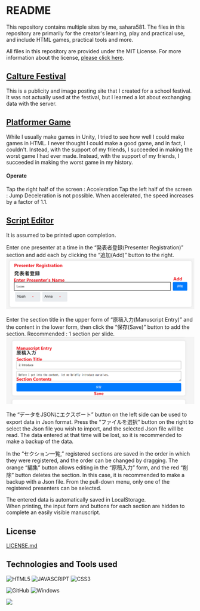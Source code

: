 # README

This repository contains multiple sites by me, sahara581.
The files in this repository are primarily for the creator's learning, play and practical use, and include HTML games, practical tools and more.

All files in this repository are provided under the MIT License. For more information about the license, [please click here](#chap-license).

## [Calture Festival](https://sahara581.github.io/site/CF/CultureFestivalTopPage.html)
This is a publicity and image posting site that I created for a school festival.
It was not actually used at the festival, but I learned a lot about exchanging data with the server.

## [Platformer Game](https://sahara581.github.io/site/PlatformerGame/index.html)
While I usually make games in Unity, I tried to see how well I could make games in HTML.
I never thought I could make a good game, and in fact, I couldn't.
Instead, with the support of my friends, I succeeded in making the worst game I had ever made.
Instead, with the support of my friends, I succeeded in making the worst game in my history.
#### Operate
Tap the right half of the screen : Acceleration
Tap the left half of the screen : Jump
Deceleration is not possible. When accelerated, the speed increases by a factor of 1.1.

## [Script Editor](https://sahara581.github.io/site/Script/index.html)
It is assumed to be printed upon completion.<br>

Enter one presenter at a time in the “発表者登録(Presenter Registration)” section and add each by clicking the “追加(Add)” button to the right.<br>
![](ReadMeMaterial/ScreenShot_ScirptEditor_PresenterRegistration.png)

Enter the section title in the upper form of “原稿入力(Manuscript Entry)” and the content in the lower form, then click the “保存(Save)” button to add the section.
Recommended : 1 section per slide.<br>
![](ReadMeMaterial/ScreenShot_ScirptEditor_ManuscriptEntry.png)

The “データをJSONにエクスポート” button on the left side can be used to export data in Json format. Press the “ファイルを選択” button on the right to select the Json file you wish to import, and the selected Json file will be read. The data entered at that time will be lost, so it is recommended to make a backup of the data.

In the “セクション一覧,” registered sections are saved in the order in which they were registered, and the order can be changed by dragging. The orange “編集” button allows editing in the “原稿入力” form, and the red “削除” button deletes the section. In this case, it is recommended to make a backup with a Json file. From the pull-down menu, only one of the registered presenters can be selected.

The entered data is automatically saved in LocalStorage.<br>
When printing, the input form and buttons for each section are hidden to complete an easily visible manuscript.


<a name="chap-license"></a>
## License
[LICENSE.md](../main/LICENSE)


## Technologies and Tools used
![HTML5](https://img.shields.io/badge/-HTML5-303030.svg?logo=html5&style=for-the-badge)
![JAVASCRIPT](https://img.shields.io/badge/-Javascript-303030.svg?logo=javascript&style=for-the-badge)
![CSS3](https://img.shields.io/badge/-Css3-303030.svg?logo=css3&style=for-the-badge)

![GitHub](https://img.shields.io/badge/-GitHub-303030.svg?logo=GITHUB&style=for-the-badge)
![Windows](https://img.shields.io/badge/-Windows-303030.svg?logo=WINDOWS&style=for-the-badge)

![](https://img.shields.io/badge/--303030.svg?logo=&style=for-the-badge)
